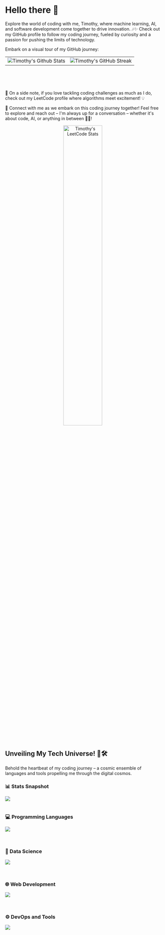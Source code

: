 # Hello there 👋


Explore the world of coding with me, Timothy, where machine learning, AI, and software development come together to drive innovation. 🎶✨ Check out my GitHub profile to follow my coding journey, fueled by curiosity and a passion for pushing the limits of technology.

Embark on a visual tour of my GitHub journey:

<table>
  <tr>
    <td><img src="https://github-readme-stats.vercel.app/api?username=timothy-geiger&show_icons=true&theme=tokyonight&hide_border=true&rank_icon=github" alt="Timothy's Github Stats" align="center" valign="middle"></td>
    <td><img src="https://github-readme-streak-stats.herokuapp.com/?user=timothy-geiger&theme=tokyonight&hide_border=true" align="center" valign="middle" alt="Timothy's GitHub Streak"></td>
  </tr>
</table>


<br>
<br>
<br>


🌟 On a side note, if you love tackling coding challenges as much as I do, check out my LeetCode profile where algorithms meet excitement! 💡

🌟 Connect with me as we embark on this coding journey together! Feel free to explore and reach out – I'm always up for a conversation – whether it's about code, AI, or anything in between 🚀✨!  

<p align="center" >
  <img align="center" src="https://stats.justsong.cn/api/leetcode/?username=TimothyGeiger&theme=tokyonight" alt="Timothy's LeetCode Stats" width="50%" />
</p>

<br>
<br>

## Unveiling My Tech Universe! 🚀🛠️

Behold the heartbeat of my coding journey – a cosmic ensemble of languages and tools propelling me through the digital cosmos.


### 📊 Stats Snapshot

<div>
    <img src="https://github-readme-stats.vercel.app/api/top-langs/?username=timothy-geiger&langs_count=8&theme=tokyonight&layout=normal&hide_border=true" align="center"/>
</div>

<br>

### 💻 Programming Languages

<p align="left">
  <a href="https://skillicons.dev">
    <img src="https://skillicons.dev/icons?i=cpp,clojure,java,js,py" />
  </a>
</p>

<br>

### 🧠 Data Science

<p align="left">
  <a href="https://skillicons.dev">
    <img src="https://skillicons.dev/icons?i=anaconda,sklearn,pytorch" />
  </a>
</p>

<br>

### 🌐 Web Development

<p align="left">
  <a href="https://skillicons.dev">
    <img src="https://skillicons.dev/icons?i=html,css,jquery,nodejs,react,angular,postman" />
  </a>
</p>

<br>

### ⚙️ DevOps and Tools

<p align="left">
  <a href="https://skillicons.dev">
    <img src="https://skillicons.dev/icons?i=git,github,gitlab,bash,cmake,docker,kubernetes,latex,linux,mongodb,redis,nginx,neovim,vscode,blender" />
  </a>
</p>
